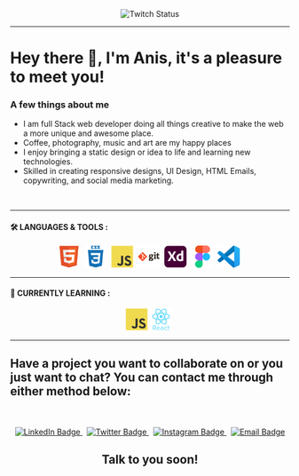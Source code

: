 <div align="center">
<img alt="Twitch Status" src="https://img.shields.io/twitch/status/mrdebfx?logo=Twitch&style=for-the-badge">
</div>

---



# Hey there :wave:, I'm Anis, it's a pleasure to meet you!

### A few things about me
- I am full Stack web developer doing all things creative to make the web a more unique and awesome place.
- Coffee, photography, music and art are my happy places 
- I enjoy bringing a static design or idea to life and learning new technologies.
- Skilled in creating responsive designs, UI Design, HTML Emails, copywriting, and social media marketing.


<br>

---

#### :hammer_and_wrench: LANGUAGES & TOOLS :
<div align="center">
<div>
  <img src="https://github.com/devicons/devicon/blob/master/icons/html5/html5-original.svg" title="HTML5" alt="HTML" width="40" height="40"/>&nbsp;
  <img src="https://github.com/devicons/devicon/blob/master/icons/css3/css3-plain-wordmark.svg"  title="CSS3" alt="CSS" width="40" height="40"/>&nbsp;
  <img src="https://github.com/devicons/devicon/blob/master/icons/javascript/javascript-original.svg" title="JavaScript" alt="JavaScript" width="40" height="40"/>&nbsp;
  <img src="https://github.com/devicons/devicon/blob/master/icons/git/git-original-wordmark.svg" title="Git" alt="Git" width="40" height="40"/>&nbsp;
  <img src="https://github.com/devicons/devicon/blob/master/icons/xd/xd-plain.svg" title="Xd" alt="Xd" width="40" height="40"/>&nbsp;
  <img src="https://github.com/devicons/devicon/blob/master/icons/figma/figma-original.svg" title="Figma" alt="Figma" width="40" height="40"/>&nbsp;
  <img src="https://github.com/devicons/devicon/blob/master/icons/vscode/vscode-original.svg" title="VSCode" alt="VSCode" width="40" height="40"/>&nbsp;
 
</div>
</div>

---

#### :book: CURRENTLY LEARNING :
<div align="center">
  <img src="https://github.com/devicons/devicon/blob/master/icons/javascript/javascript-original.svg" title="JavaScript" alt="JavaScript" width="40" height="40"/>&nbsp;<img src="https://github.com/devicons/devicon/blob/master/icons/react/react-original-wordmark.svg" title="React" alt="React" width="40" height="40"/>&nbsp;
  </div>

---

## Have a project you want to collaborate on or you just want to chat? You can contact me through either method below:
<div id="badges" align="center">
  <br><br>
  <a href="https://www.linkedin.com/in/anis-safia">
    <img src="https://img.shields.io/badge/LinkedIn-blue?style=for-the-badge&logo=linkedin&logoColor=white" alt="LinkedIn Badge"/>
  </a>&nbsp;
  <a href="https://twitter.com/AnisSafia6?t=m-8g3Uj3rcMoW3RaIeLPkg&s=09">
    <img src="https://img.shields.io/badge/Twitter-blue?style=for-the-badge&logo=twitter&logoColor=white&color=1DA1F2" alt="Twitter Badge" />
  </a>&nbsp;
  <a href="https://www.instagram.com/anissafia1">
    <img src="https://img.shields.io/badge/Instagram-blue?style=for-the-badge&logo=instagram&logoColor=white&color=e95950" alt="Instagram Badge" />
  </a>&nbsp;
  <a href="mailto: anissafia110@gmail.com">
    <img src="https://img.shields.io/badge/Gmail-blue?style=for-the-badge&logo=gmail&logoColor=white&color=bb001b" alt="Email Badge" />
  </a>
  
  
  <h2>Talk to you soon!</h2>
</div>
